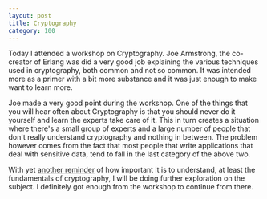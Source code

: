 ```yaml
---
layout: post
title: Cryptography
category: 100
---
```

Today I attended a workshop on Cryptography. Joe Armstrong, the co-creator of Erlang was did a very good job explaining the various techniques used in cryptography, both common and not so common. It was intended more as a primer with a bit more substance and it was just enough to make want to learn more.

Joe made a very good point during the workshop. One of the things that you will hear often about Cryptography is that you should never do it yourself and learn the experts take care of it. This in turn creates a situation where there's a small group of experts and a large number of people that don't really understand cryptography and nothing in between. The problem however comes from the fact that most people that write applications that deal with sensitive data, tend to fall in the last category of the above two.

With yet [another reminder](http://arstechnica.com/security/2015/09/once-seen-as-bulletproof-11-million-ashley-madison-passwords-already-cracked/) of how important it is to understand, at least the fundamentals of cryptography, I will be doing further exploration on the subject. I definitely got enough from the workshop to continue from there.
